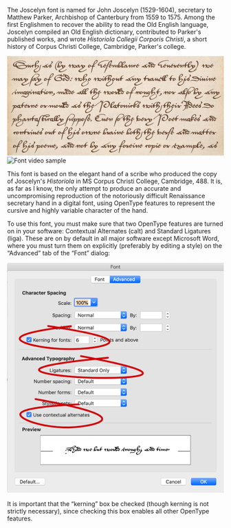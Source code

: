 The Joscelyn font is named for John Joscelyn (1529-1604), secretary to Matthew Parker, Archbishop of Canterbury from 1559 to 1575. Among the first Englishmen to recover the ability to read the Old English language, Joscelyn compiled an Old English dictionary, contributed to Parker's published works, and wrote _Historiola Collegii Corporis Christi_, a short history of Corpus Christi College, Cambridge, Parker's college.

![Font sample](images/Sample.jpg)
![Font video sample](https://youtu.be/6fnNWjpEEUc)

This font is based on the elegant hand of a scribe who produced the copy of Joscelyn's _Historiola_ in MS Corpus Christi College, Cambridge, 488. It is, as far as I know, the only attempt to produce an accurate and uncompromising reproduction of the notoriously difficult Renaissance secretary hand in a digital font, using OpenType features to represent the cursive and highly variable character of the hand.

To use this font, you must make sure that two OpenType features are turned on in your software: Contextual Alternates (calt) and Standard Ligatures (liga). These are on by default in all major software except Microsoft Word, where you must turn them on explicitly (preferably by editing a style) on the “Advanced” tab of the “Font” dialog:

![Font dialog](images/Font_dialog.png)

It is important that the “kerning” box be checked (though kerning is not strictly necessary), since checking this box enables all other OpenType features.
